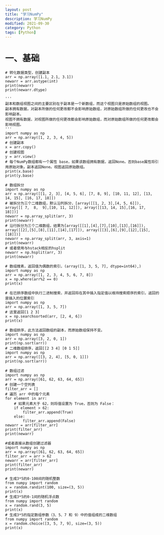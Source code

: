 ```yaml
---
layout: post
title: "学习NumPy"
description: 学习NumPy
modified: 2021-09-30
category: Python
tags: [Python]
---
```


# 一、基础

    # 转化数据类型，创建副本
    arr = np.array([1.1, 2.1, 3.1])
    newarr = arr.astype(int)
    print(newarr)
    print(newarr.dtype)

    '''
    副本和数组视图之间的主要区别在于副本是一个新数组，而这个视图只是原始数组的视图。
    副本拥有数据，对副本所做的任何更改都不会影响原始数组，对原始数组所做的任何更改也不会影响副本。 
    视图不拥有数据，对视图所做的任何更改都会影响原始数组，而对原始数组所做的任何更改都会影响视图。
    '''
    import numpy as np
    arr = np.array([1, 2, 3, 4, 5])
    # 创建副本
    x = arr.copy()
    # 创建视图
    y = arr.view()
    # 每个NumPy数组都有一个属性 base，如果该数组拥有数据，返回None。否则base属性将引用原始对象。副本返回None。视图返回原始数组。
    print(x.base)
    print(y.base)

    # 数组拆分
    import numpy as np
    arr = np.array([[1, 2, 3], [4, 5, 6], [7, 8, 9], [10, 11, 12], [13, 14, 15], [16, 17, 18]])
    # 被拆分为三个二维数组，默认沿列拆分，[array([[1, 2, 3],[4, 5, 6]]), array([[ 7,  8,  9],[10, 11, 12]]), array([[13, 14, 15],[16, 17, 18]])]
    newarr = np.array_split(arr, 3)
    print(newarr)
    # 沿行拆分为三个二维数组，结果为[array([[1],[4],[7],[10],[13],[16]]), array([[2],[5],[8],[11],[14],[17]]), array([[3],[6],[9],[12],[15],[18]])]
    newarr = np.array_split(arr, 3, axis=1)
    print(newarr)
    # 或者使用与hstack相反的hsplit
    newarr = np.hsplit(arr, 3)
    print(newarr)

    # 数组搜素，返回值为偶数的索引，(array([1, 3, 5, 7], dtype=int64),)
    import numpy as np
    arr = np.array([1, 2, 3, 4, 5, 6, 7, 8])
    x = np.where(arr%2 == 0)
    print(x)
    
    # 在已排序数组中执行二进制搜索，并返回将在其中插入指定值以维持搜索顺序的索引，返回的是插入的位置索引
    import numpy as np
    arr = np.array([1, 3, 5, 7])
    # 这里返回[1 2 3]
    x = np.searchsorted(arr, [2, 4, 6])
    print(x)

    # 数组排序，此方法返回数组的副本，而原始数组保持不变。
    import numpy as np
    arr = np.array([3, 2, 0, 1])
    print(np.sort(arr))
    # 二维数组排序，返回[[2 3 4] [0 1 5]]
    import numpy as np
    arr = np.array([[3, 2, 4], [5, 0, 1]])
    print(np.sort(arr))

    # 数组过滤
    import numpy as np
    arr = np.array([61, 62, 63, 64, 65])
    # 创建一个空列表
    filter_arr = []
    # 遍历 arr 中的每个元素
    for element in arr:
        # 如果元素大于 62，则将值设置为 True，否则为 False：
        if element > 62:
            filter_arr.append(True)
        else:
            filter_arr.append(False)
    newarr = arr[filter_arr]
    print(filter_arr)
    print(newarr)

    #或者直接从数组创建过滤器
    import numpy as np
    arr = np.array([61, 62, 63, 64, 65])
    filter_arr = arr > 62
    newarr = arr[filter_arr]
    print(filter_arr)
    print(newarr)
    
    # 生成3*5的0-100间的随机整数
    from numpy import random
    x = random.randint(100, size=(3, 5))
    print(x)
    # 生成3*5的0-1间的随机浮点数
    from numpy import random
    x = random.rand(3, 5)
    print(x)
    # 生成3*5的指定数组参数（3、5、7 和 9）中的值组成的二维数组
    from numpy import random
    x = random.choice([3, 5, 7, 9], size=(3, 5))
    print(x)
